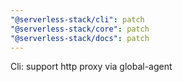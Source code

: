 ```yaml
---
"@serverless-stack/cli": patch
"@serverless-stack/core": patch
"@serverless-stack/docs": patch
---
```


Cli: support http proxy via global-agent
